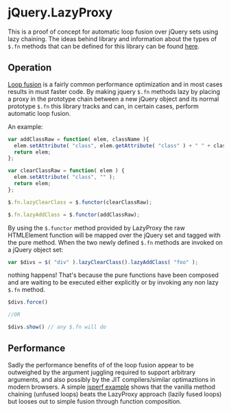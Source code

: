 # jQuery.LazyProxy

This is a proof of concept for automatic loop fusion over jQuery sets using lazy chaining. The ideas behind library and information about the types of `$.fn` methods that can be defined for this library can be found [here](http://johnbender.us/2012/02/29/faster-javascript-through-category-theory/).

## Operation

[Loop fusion](http://en.wikipedia.org/wiki/Loop_fusion) is a fairly common performance optimization and in most cases results in must faster code. By making jquery `$.fn` methods lazy by placing a proxy in the prototype chain between a new jQuery object and its normal prototype `$.fn` this library tracks and can, in certain cases, perform automatic loop fusion.

An example:

```javascript
var addClassRaw = function( elem, className ){
  elem.setAttribute( "class", elem.getAttribute( "class" ) + " " + className );
  return elem;
};

var clearClassRaw = function( elem ) {
  elem.setAttribute( "class", "" );
  return elem;
};

$.fn.lazyClearClass = $.functor(clearClassRaw);

$.fn.lazyAddClass = $.functor(addClassRaw);
```

By using the `$.functor` method provided by LazyProxy the raw HTMLElement function will be mapped over the jQuery set and tagged with the pure method. When the two newly defined `$.fn` methods are invoked on a jQuery object set:

```javascript
var $divs = $( "div" ).lazyClearClass().lazyAddClass( "foo" );
```

nothing happens! That's because the pure functions have been composed and are waiting to be executed either explicitly or by invoking any non lazy `$.fn` method.

```javascript
$divs.force()

//OR

$divs.show() // any $.fn will do
```

## Performance

Sadly the performance benefits of of the loop fusion appear to be outweighed by the argument juggling required to support arbitrary arguments, and also possibly by the JIT compilers/similar optimaztions in modern browsers. A simple [jsperf example](http://jsperf.com/lazy-loop-fusion-vs-traditional-method-chaning/2) shows that the vanilla method chaining (unfused loops) beats the LazyProxy approach (lazily fused loops) but looses out to simple fusion through function composition.
